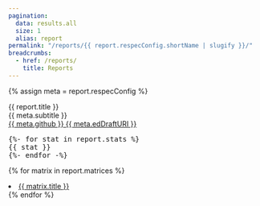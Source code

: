 ```yaml
---
pagination:
  data: results.all
  size: 1
  alias: report
permalink: "/reports/{{ report.respecConfig.shortName | slugify }}/"
breadcrumbs:
  - href: /reports/
    title: Reports
---
```


{% assign meta = report.respecConfig %}

<div class="ui header">
  {{ report.title }}
  <div class="ui sub header">
    {{ meta.subtitle }}
  </div>
</div>

<a class="ui small labeled icon button" href="{{ meta.github }}">
  <i class="github icon"></i>
  {{ meta.github }}
</a>

<a class="ui small labeled icon button" href="{{ meta.edDraftURI }}">
  <i class="clipboard outline icon"></i>
  {{ meta.edDraftURI }}
</a>

<pre>
{%- for stat in report.stats %}
{{ stat }}
{%- endfor -%}
</pre>

{% for matrix in report.matrices %}
<li><a href="suites/{{ matrix.title | slugify }}">{{ matrix.title }}</a></li>
{% endfor %}
